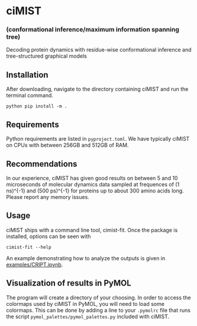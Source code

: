 # ciMIST
### (conformational inference/maximum information spanning tree)

Decoding protein dynamics with residue-wise conformational inference and tree-structured graphical models

## Installation
After downloading, navigate to the directory containing ciMIST and run the terminal command.
```
python pip install -m .
```

## Requirements
Python requirements are listed in `pyproject.toml`.
We have typically ciMIST on CPUs with between 256GB and 512GB of RAM.

## Recommendations
In our experience, ciMIST has given good results on between 5 and 10 microseconds of molecular dynamics data sampled at frequences of (1 ns)^{-1} and (500 ps)^{-1} for proteins up to about 300 amino acids long.
Please report any memory issues.

## Usage
ciMIST ships with a command line tool, cimist-fit.
Once the package is installed, options can be seen with 

```
cimist-fit --help
```

An example demonstrating how to analyze the outputs is given in [examples/CRIPT.ipynb](examples/CRIPT.ipynb).

## Visualization of results in PyMOL
The program will create a directory of your choosing.
In order to access the colormaps used by ciMIST in PyMOL, you will need to load some colormaps.
This can be done by adding a line to your `.pymolrc` file that runs the script `pymol_palettes/pymol_palettes.py` included with ciMIST.